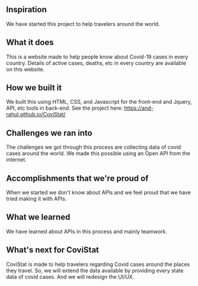 ## Inspiration
We have started this project to help travelers around the world.
## What it does
This is a website made to help people know about Covid-19 cases in every country. Details of active cases, deaths, etc in every country are available on this website.

## How we built it
We built this using HTML, CSS, and Javascript for the front-end and  Jquery, API, etc tools in back-end.
See the project here: https://and-rahul.github.io/CoviStat/

## Challenges we ran into
The challenges we got through this process are collecting data of covid cases around the world. 
We made this possible using an Open API from the internet.

## Accomplishments that we're proud of
When we started we don't know about APIs and we feel proud that we have tried making it with APIs.

## What we learned
We have learned about APIs in this process and mainly teamwork.

## What's next for CoviStat
CoviStat is made to help travelers regarding Covid cases around the places they travel. So, we will extend the data available by providing every state data of covid cases. And we will redesign the UI/UX.
